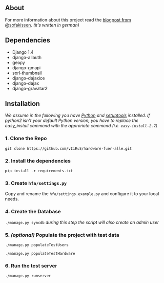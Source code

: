 ## About

For more information about this project read the [blogpost from @sofakissen](http://raummaschine.de/blog/2012/09/16/bedingungslos-gescheite-hardware-fuer-alle/). _(it's written in german)_

## Dependencies
* Django 1.4
* django-allauth
* geopy
* django-gmapi
* sorl-thumbnail
* django-dajaxice
* django-dajax
* django-gravatar2

## Installation

_We assume in the following you have [Python](http://www.python.org) and [setuptools](http://pypi.python.org/pypi/setuptools) installed. If python2 isn't your default Python version, you have to replace the easy\_install command with the approriate command (i.e. ```easy-install-2.7```)_

### 1. Clone the Repo

```git clone https://github.com/vIiRuS/hardware-fuer-alle.git```

### 2. Install the dependencies

```pip install -r requirements.txt```

### 3. Create ```hfa/settings.py```

Copy and rename the ```hfa/settings.example.py``` and configure it to your local needs.

### 4. Create the Database

```./manage.py syncdb``` _during this step the script will also create an admin user_

### 5. _(optional)_ Populate the project with test data

```./manage.py populateTestUsers```

```./manage.py populateTestHardware```

### 6. Run the test server

```./manage.py runserver```
